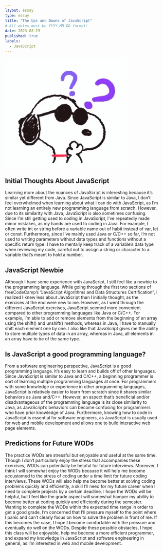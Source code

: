 ```yaml
---
layout: essay
type: essay
title: "The Ups and Downs of JavaScript"
# All dates must be YYYY-MM-DD format!
date: 2023-08-29
published: true
labels:
  - JavaScript
---
```


<img width="400px" class="rounded float-start pe-4" src="../img/essays/confused_snoopy.png">

## Initial Thoughts About JavaScript

  Learning more about the nuances of JavaScript is interesting because it’s similar yet different from Java. Since JavaScript is similar to Java, I don’t feel overwhelmed when learning about what I can do with JavaScript, as I’m not learning an entirely new programming language from scratch. However, due to its similarity with Java, JavaScript is also sometimes confusing. Since I’m still getting used to coding in JavaScript, I’ve repeatedly made minor mistakes, as my hands are used to coding in Java. For example, I often write int or string before a variable name out of habit instead of var, let or const. 
  Furthermore, since I’ve mainly used Java or C/C++ so far, I’m not used to writing parameters without data types and functions without a specific return type. I have to mentally keep track of a variable’s data type when reviewing my code, careful not to assign a string or character to a variable that’s meant to hold a number. 


## JavaScript Newbie

  Although I have some experience with JavaScript, I still feel like a newbie to the programming language. While going through the first two sections of freeCodeCamp’s “JavaScript Algorithms and Data Structures Certification”, I realized I knew less about JavaScript than I initially thought, as the exercises at the end were new to me. However, as I went through the different JavaScript exercises, JavaScript seemed more convenient compared to other programming languages like Java or C/C++. For example, I’m able to add or remove elements from the beginning of an array using the shift() and unshift() methods, whereas in Java, I have to manually shift each element one by one. I also like that JavaScript gives me the ability to store multiple types of data in an array, whereas in Java, all elements in an array have to be of the same type. 

## Is JavaScript a good programming language? 

  From a software engineering perspective, JavaScript is a good programming language. It’s easy to learn and builds off of other languages. Since JavaScript is similar to Java and C/C++, a beginning programmer is sort of learning multiple programming languages at once. For programmers with some knowledge or experience in other programming languages, JavaScript is relatively easier to learn from scratch since it shares similar behaviors as Java and/C++. However, an aspect that’s beneficial and/or disadvantageous of the programming language is its close similarity to Java, as JavaScript’s behaviors can become confusing for programmers who have prior knowledge of Java. Furthermore, knowing how to code in JavaScript is essential for software engineers, as JavaScript is usually used for web and mobile development and allows one to build interactive web page elements.

## Predictions for Future WODs

  The practice WODs are stressful but enjoyable and useful at the same time. Though I don’t particularly enjoy the stress that accompanies these exercises, WODs can potentially be helpful for future interviews. Moreover, I think I will somewhat enjoy the WODs because it will help me become accustomed to the stress of coding under a time limit for future coding interviews. These WODs will also help me become better at solving coding problems quickly and efficiently, a skill I’ll need for my future career when I need to complete projects by a certain deadline. 
  I hope the WODs will be helpful, but I feel like the grade aspect will somewhat hamper my ability to become better at coding quickly and efficiently during the semester. Wanting to complete the WODs within the expected time range in order to get a good grade, I’m concerned that I’ll pressure myself to the point where I panic and can’t clearly focus on how to solve the problem in front of me. If this becomes the case, I hope I become comfortable with the pressure and eventually do well on the WODs. Despite these possible obstacles, I hope this class will be enjoyable, help me become a more efficient programmer, and expand my knowledge in JavaScript and software engineering in general, as I’m interested in web and mobile development. 
